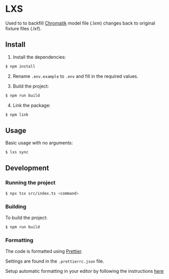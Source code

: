 # LXS
Used to to backfill [Chromatik](https://chromatik.co/) model file (.lxm) changes back to original fixture files (.lxf).

## Install

1. Install the dependencies:

```bash
$ npm install
```

2. Rename `.env.example` to `.env` and fill in the required values.


3. Build the project:

```bash
$ npm run build
```

4. Link the package:

```bash
$ npm link
```


## Usage

Basic usage with no arguments:
```bash
$ lxs sync
```


## Development



### Running the project

```bash
$ npx tsx src/index.ts <command>
```

### Building

To build the project:

```bash
$ npm run build
```

### Formatting
The code is formatted using [Prettier](https://prettier.io/). 

Settings are found in the `.prettierrc.json` file.

Setup automatic formatting in your editor by following the instructions [here](https://prettier.io/docs/en/editors.html)
